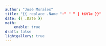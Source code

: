 ```yaml
---
author: "José Morales"
title: "{{ replace .Name "-" " " | title }}"
date: {{ .Date }}
math: 
    enable: true
draft: false
lightgallery: true
---
```


